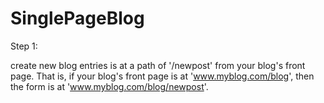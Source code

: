# SinglePageBlog

Step 1:


create new blog entries is at a path of '/newpost' from your blog's front page. That is, if your blog's front page is at 'www.myblog.com/blog', then the form is at 'www.myblog.com/blog/newpost'.
